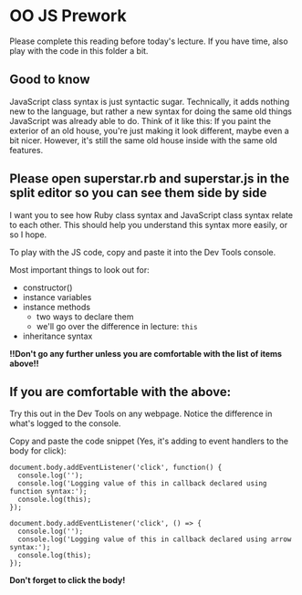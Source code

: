 # OO JS Prework
Please complete this reading before today's lecture. If you have time, also play with the code in this folder a bit.

## Good to know
JavaScript class syntax is just syntactic sugar. Technically, it adds nothing new to the language, but rather a new syntax for doing the same old things JavaScript was already able to do. Think of it like this: If you paint the exterior of an old house, you're just making it look different, maybe even a bit nicer. However, it's still the same old house inside with the same old features.

## Please open superstar.rb and superstar.js in the split editor so you can see them side by side
I want you to see how Ruby class syntax and JavaScript class syntax relate to each other. This should help you understand this syntax more easily, or so I hope.

To play with the JS code, copy and paste it into the Dev Tools console.

Most important things to look out for:
- constructor()
- instance variables
- instance methods
    - two ways to declare them
    - we'll go over the difference in lecture: `this`
- inheritance syntax

**!!Don't go any further unless you are comfortable with the list of items above!!**

## If you are comfortable with the above:
Try this out in the Dev Tools on any webpage. Notice the difference in what's logged to the console. 

Copy and paste the code snippet (Yes, it's adding to event handlers to the body for click):
```
document.body.addEventListener('click', function() {
  console.log('');
  console.log('Logging value of this in callback declared using function syntax:');
  console.log(this);
});

document.body.addEventListener('click', () => {
  console.log('');
  console.log('Logging value of this in callback declared using arrow syntax:');
  console.log(this);
});
```
**Don't forget to click the body!**
